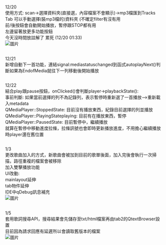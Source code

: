 #
12/20<br>
使用方式: scan->選擇資料夾(直接選，內容檔案不會顯示)->mp3檔匯到Tracks Tab
可以手動選擇(裝mp3檔的)資料夾 (不確定filter有沒有用<br>
前/後按鈕會自動開始播放，暫停跟STOP都有用<br>
左邊留著放更多功能按鈕<br>
今天沒時間放註解了 累死 (12/20 01:33)<br>
![圖片](https://github.com/user-attachments/assets/584e4850-1859-4a0f-ad84-20967120fabd)
##
12/21<br>
新增自動下一首功能，連結signal:mediastatuschanged到函式autoplayNext()判斷如果為EndofMedia就往下一列移動後開始播放
##
12/22<br>
結合play跟pause按鈕，onClicked()會判斷player->playbackState():<br>
事前判斷: 如果當前選擇的列不為記錄列，表示暫停時重新選了一首播放-->重新載入metadata<br>
QMediaPlayer::StoppedState: 目前沒有播放東西，紀錄目前選擇的列並播放<br>
QMediaPlayer::PlayingStateplaying: 目前有在播放東西，暫停<br>
QMediaPlayer::PausedState:  目前暫停中，繼續播放<br>
就算在暫停中移動進度拉條，拉條訊號也會即時更新播放進度，不用擔心繼續播放時player還在舊位置<br>
##
1/3<br>
更改歌曲加入的方式，新歌曲會被加到目前的歌單後面，加入完後會執行一次掃描，路徑重複的檔案會被移除<br>
加入雙擊播放功能<br>
UI改動:<br>
mainlayout延伸<br>
tab物件延伸<br>
IDE中qDebug訊息補充<br>
![圖片](https://github.com/user-attachments/assets/0dd66382-18ed-43be-8072-b1811a151369)
##
1/5<br>
套用歌詞搜尋API，搜尋結果會先儲存至txt/html檔案再由tab2的QtextBrowser設置<br>
目前因為請求回應有延遲所以會讀取舊版本的檔案<br>
![圖片](https://github.com/user-attachments/assets/37b74536-9cc1-4ea1-a36d-546b336b99e5)
